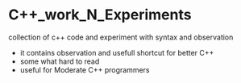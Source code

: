 # C++_work_N_Experiments
collection of c++ code and experiment with syntax and observation
- it contains observation and usefull shortcut for better C++
- some what hard to read
- useful for Moderate C++ programmers
